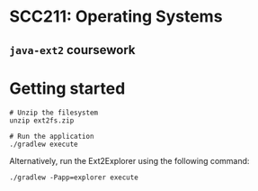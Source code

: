 # SCC211: Operating Systems
## `java-ext2` coursework

# Getting started
```shell script
# Unzip the filesystem
unzip ext2fs.zip

# Run the application
./gradlew execute
```

Alternatively, run the Ext2Explorer using the following command:
```shell script
./gradlew -Papp=explorer execute
```
